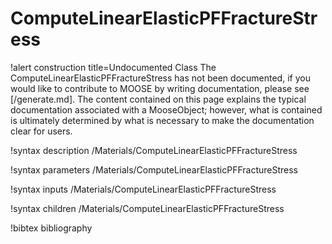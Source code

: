 <!-- MOOSE Documentation Stub: Remove this when content is added. -->

# ComputeLinearElasticPFFractureStress

!alert construction title=Undocumented Class
The ComputeLinearElasticPFFractureStress has not been documented, if you would like to contribute to MOOSE by
writing documentation, please see [/generate.md]. The content contained on this page explains
the typical documentation associated with a MooseObject; however, what is contained is ultimately
determined by what is necessary to make the documentation clear for users.

!syntax description /Materials/ComputeLinearElasticPFFractureStress

!syntax parameters /Materials/ComputeLinearElasticPFFractureStress

!syntax inputs /Materials/ComputeLinearElasticPFFractureStress

!syntax children /Materials/ComputeLinearElasticPFFractureStress

!bibtex bibliography
